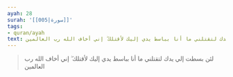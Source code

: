 ```yaml
---
ayah: 28
surah: '[[005|سورة]]'
tags:
- quran/ayah
text: لئن بسطت إلي يدك لتقتلني ما أنا بباسط يدي إليك لأقتلك ۖ إني أخاف الله رب العالمين
---
```

> لئن بسطت إلي يدك لتقتلني ما أنا بباسط يدي إليك لأقتلك ۖ إني أخاف الله رب العالمين
